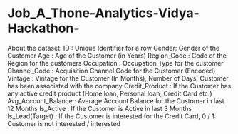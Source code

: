 # Job_A_Thone-Analytics-Vidya-Hackathon-
About the dataset: ID : Unique Identifier for a row Gender: Gender of the Customer Age : Age of the Customer (in Years) Region_Code : Code of the Region for the customers Occupation : Occupation Type for the customer Channel_Code : Acquisition Channel Code for the Customer (Encoded) Vintage : Vintage for the Customer (In Months), Number of Days, Customer has been associated with the company Credit_Product : If the Customer has any active credit product (Home loan, Personal loan, Credit Card etc.) Avg_Account_Balance : Average Account Balance for the Customer in last 12 Months Is_Active : If the Customer is Active in last 3 Months Is_Lead(Target) : If the Customer is interested for the Credit Card, 0 / 1: Customer is not interested / interested
